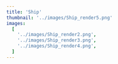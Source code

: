 ```yaml
---
title: 'Ship'
thumbnail: '../images/Ship_render5.png'
images:
  [
    '../images/Ship_render2.png',
    '../images/Ship_render3.png',
    '../images/Ship_render4.png',
  ]
---
```


